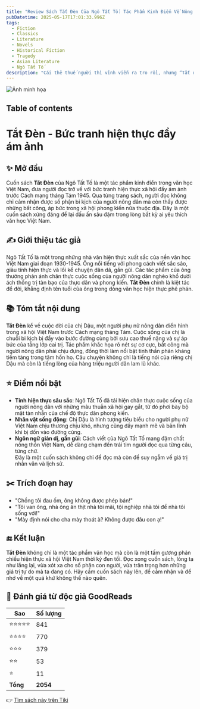 ```yaml
---
title: "Review Sách Tắt Đèn Của Ngô Tất Tố: Tác Phẩm Kinh Điển Về Nông Dân Việt Nam"
pubDatetime: 2025-05-17T17:01:33.996Z
tags:
  - Fiction
  - Classics
  - Literature
  - Novels
  - Historical Fiction
  - Tragedy
  - Asian Literature
  - Ngô Tất Tố
description: "Cái thẻ thuế người thì vĩnh viễn ra tro rồi, nhưng “Tắt đèn” còn truyền lại cho tôi những xúc cảm..."
---
```


![Ảnh minh họa](https://images-na.ssl-images-amazon.com/images/S/compressed.photo.goodreads.com/books/1479993956i/13147425.jpg) 

 ## Table of contents 

 # Tắt Đèn - Bức tranh hiện thực đầy ám ảnh

## ✨ Mở đầu  
Cuốn sách **Tắt Đèn** của Ngô Tất Tố là một tác phẩm kinh điển trong văn học Việt Nam, đưa người đọc trở về với bức tranh hiện thực xã hội đầy ám ảnh trước Cách mạng tháng Tám 1945. Qua từng trang sách, người đọc không chỉ cảm nhận được số phận bi kịch của người nông dân mà còn thấy được những bất công, áp bức trong xã hội phong kiến nửa thuộc địa. Đây là một cuốn sách xứng đáng để lại dấu ấn sâu đậm trong lòng bất kỳ ai yêu thích văn học Việt Nam.

## ✍️ Giới thiệu tác giả  
Ngô Tất Tố là một trong những nhà văn hiện thực xuất sắc của nền văn học Việt Nam giai đoạn 1930-1945. Ông nổi tiếng với phong cách viết sắc sảo, giàu tính hiện thực và lối kể chuyện dân dã, gần gũi. Các tác phẩm của ông thường phản ánh chân thực cuộc sống của người nông dân nghèo khổ dưới ách thống trị tàn bạo của thực dân và phong kiến. **Tắt Đèn** chính là kiệt tác để đời, khẳng định tên tuổi của ông trong dòng văn học hiện thực phê phán.

## 📚 Tóm tắt nội dung  
**Tắt Đèn** kể về cuộc đời của chị Dậu, một người phụ nữ nông dân điển hình trong xã hội Việt Nam trước Cách mạng tháng Tám. Cuộc sống của chị là chuỗi bi kịch bị đẩy vào bước đường cùng bởi sưu cao thuế nặng và sự áp bức của tầng lớp cai trị. Tác phẩm khắc họa rõ nét sự cơ cực, bất công mà người nông dân phải chịu đựng, đồng thời làm nổi bật tinh thần phản kháng tiềm tàng trong tâm hồn họ. Câu chuyện không chỉ là tiếng nói của riêng chị Dậu mà còn là tiếng lòng của hàng triệu người dân lam lũ khác.

## ⭐ Điểm nổi bật  
- **Tính hiện thực sâu sắc**: Ngô Tất Tố đã tái hiện chân thực cuộc sống của người nông dân với những mâu thuẫn xã hội gay gắt, từ đó phơi bày bộ mặt tàn nhẫn của chế độ thực dân phong kiến.  
- **Nhân vật sống động**: Chị Dậu là hình tượng tiêu biểu cho người phụ nữ Việt Nam chịu thương chịu khó, nhưng cũng đầy mạnh mẽ và bản lĩnh khi bị dồn vào đường cùng.  
- **Ngôn ngữ giản dị, gần gũi**: Cách viết của Ngô Tất Tố mang đậm chất nông thôn Việt Nam, dễ dàng chạm đến trái tim người đọc qua từng câu, từng chữ.  
Đây là một cuốn sách không chỉ để đọc mà còn để suy ngẫm về giá trị nhân văn và lịch sử.

## ✂️ Trích đoạn hay  
- "Chồng tôi đau ốm, ông không được phép bán!"  
- "Tôi van ông, nhà ông ăn thịt nhà tôi mãi, tội nghiệp nhà tôi để nhà tôi sống với!"  
- "Mày định nói cho cha mày thoát à? Không được đâu con ạ!"  

## 🔚 Kết luận  
**Tắt Đèn** không chỉ là một tác phẩm văn học mà còn là một tấm gương phản chiếu hiện thực xã hội Việt Nam thời kỳ đen tối. Đọc xong cuốn sách, lòng ta như lắng lại, vừa xót xa cho số phận con người, vừa trân trọng hơn những giá trị tự do mà ta đang có. Hãy cầm cuốn sách này lên, để cảm nhận và để nhớ về một quá khứ không thể nào quên.


## 💖 Đánh giá từ độc giả GoodReads

| Sao    | Số lượng |
|--------|----------|
| ⭐⭐⭐⭐⭐ | 841 |
| ⭐⭐⭐⭐ | 770 |
| ⭐⭐⭐ | 379 |
| ⭐⭐ | 53 |
| ⭐ | 11 |
| **Tổng** | **2054** |


👉 [Tìm sách này trên Tiki](https://tiki.vn/search?q=T%E1%BA%AFt%20%C4%90%C3%A8n)